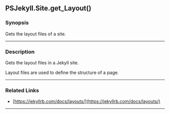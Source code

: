 PSJekyll.Site.get_Layout()
--------------------------

### Synopsis
Gets the layout files of a site.

---

### Description

Gets the layout files in a Jekyll site.

Layout files are used to define the structure of a page.

---

### Related Links
* [https://jekyllrb.com/docs/layouts/](https://jekyllrb.com/docs/layouts/)

---
